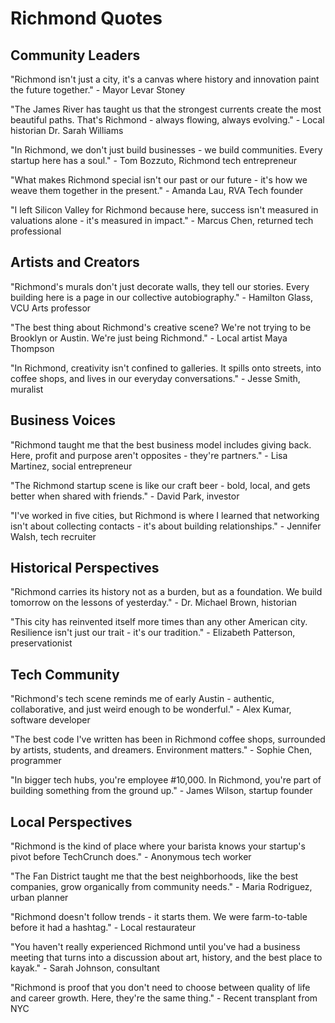 # Richmond Quotes

## Community Leaders

"Richmond isn't just a city, it's a canvas where history and innovation paint the future together." - Mayor Levar Stoney

"The James River has taught us that the strongest currents create the most beautiful paths. That's Richmond - always flowing, always evolving." - Local historian Dr. Sarah Williams

"In Richmond, we don't just build businesses - we build communities. Every startup here has a soul." - Tom Bozzuto, Richmond tech entrepreneur

"What makes Richmond special isn't our past or our future - it's how we weave them together in the present." - Amanda Lau, RVA Tech founder

"I left Silicon Valley for Richmond because here, success isn't measured in valuations alone - it's measured in impact." - Marcus Chen, returned tech professional

## Artists and Creators

"Richmond's murals don't just decorate walls, they tell our stories. Every building here is a page in our collective autobiography." - Hamilton Glass, VCU Arts professor

"The best thing about Richmond's creative scene? We're not trying to be Brooklyn or Austin. We're just being Richmond." - Local artist Maya Thompson

"In Richmond, creativity isn't confined to galleries. It spills onto streets, into coffee shops, and lives in our everyday conversations." - Jesse Smith, muralist

## Business Voices

"Richmond taught me that the best business model includes giving back. Here, profit and purpose aren't opposites - they're partners." - Lisa Martinez, social entrepreneur

"The Richmond startup scene is like our craft beer - bold, local, and gets better when shared with friends." - David Park, investor

"I've worked in five cities, but Richmond is where I learned that networking isn't about collecting contacts - it's about building relationships." - Jennifer Walsh, tech recruiter

## Historical Perspectives

"Richmond carries its history not as a burden, but as a foundation. We build tomorrow on the lessons of yesterday." - Dr. Michael Brown, historian

"This city has reinvented itself more times than any other American city. Resilience isn't just our trait - it's our tradition." - Elizabeth Patterson, preservationist

## Tech Community

"Richmond's tech scene reminds me of early Austin - authentic, collaborative, and just weird enough to be wonderful." - Alex Kumar, software developer

"The best code I've written has been in Richmond coffee shops, surrounded by artists, students, and dreamers. Environment matters." - Sophie Chen, programmer

"In bigger tech hubs, you're employee #10,000. In Richmond, you're part of building something from the ground up." - James Wilson, startup founder

## Local Perspectives

"Richmond is the kind of place where your barista knows your startup's pivot before TechCrunch does." - Anonymous tech worker

"The Fan District taught me that the best neighborhoods, like the best companies, grow organically from community needs." - Maria Rodriguez, urban planner

"Richmond doesn't follow trends - it starts them. We were farm-to-table before it had a hashtag." - Local restaurateur

"You haven't really experienced Richmond until you've had a business meeting that turns into a discussion about art, history, and the best place to kayak." - Sarah Johnson, consultant

"Richmond is proof that you don't need to choose between quality of life and career growth. Here, they're the same thing." - Recent transplant from NYC